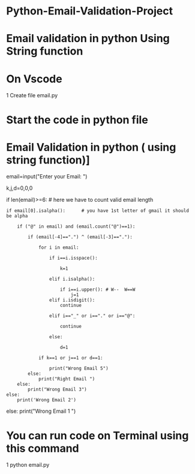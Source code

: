 # Python-Email-Validation-Project

# Email validation in python Using String function

# On Vscode 
  1 Create file email.py
  
# Start the code in python file 
# Email Validation in python ( using string function)]

email=input("Enter your Email: ")

k,j,d=0,0,0

if len(email)>=6:  #  here we have to count valid email length 

    if email[0].isalpha():      # you have 1st letter of gmail it should be alpha
    
        if ("@" in email) and (email.count("@")==1):
        
            if (email[-4]==".") ^ (email[-3]=="."):
            
                for i in email:
                
                    if i==i.isspace():
                    
                        k=1
                        
                    elif i.isalpha():
                    
                        if i==i.upper(): # W--  W==W 
                            j=1
                    elif i.isdigit():
                        continue
                        
                    elif i=="_" or i=="." or i=="@":
                    
                        continue
                        
                    else:
                    
                        d=1

                if k==1 or j==1 or d==1:
                
                    print("Wrong Email 5")
            else:
                print("Right Email ")
        else:
            print("Wrong Email 3")
    else:
        print('Wrong Email 2')                        
else:
    print("Wrong Email 1 ")


# You can run code on Terminal using this command

  1 python email.py

